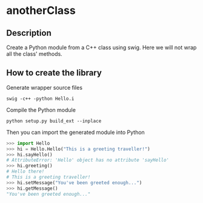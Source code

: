 anotherClass
===
Description
----
Create a Python module from a C++ class using swig.
Here we will not wrap all the class' methods.

How to create the library
----

Generate wrapper source files
```
swig -c++ -python Hello.i
```
Compile the Python module
```
python setup.py build_ext --inplace
```
Then you can import the generated module into Python
```python
>>> import Hello
>>> hi = Hello.Hello("This is a greeting traveller!")
>>> hi.sayHello()
# AttributeError: 'Hello' object has no attribute 'sayHello'
>>> hi.greeting()
# Hello there!
# This is a greeting traveller!
>>> hi.setMessage("You've been greeted enough...")
>>> hi.getMessage()
"You've been greeted enough..."
```
